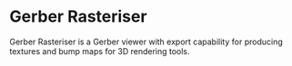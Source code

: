 # Gerber Rasteriser

Gerber Rasteriser is a Gerber viewer with export capability for producing textures and bump maps for 3D rendering tools.